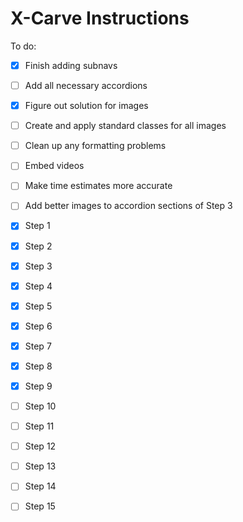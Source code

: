 # X-Carve Instructions

To do: 
- [x] Finish adding subnavs
- [ ] Add all necessary accordions
- [x] Figure out solution for images
- [ ] Create and apply standard classes for all images
- [ ] Clean up any formatting problems
- [ ] Embed videos
- [ ] Make time estimates more accurate
- [ ] Add better images to accordion sections of Step 3

- [x] Step 1
- [x] Step 2
- [x] Step 3
- [x] Step 4
- [x] Step 5
- [x] Step 6
- [x] Step 7
- [x] Step 8
- [x] Step 9
- [ ] Step 10
- [ ] Step 11
- [ ] Step 12
- [ ] Step 13
- [ ] Step 14
- [ ] Step 15
